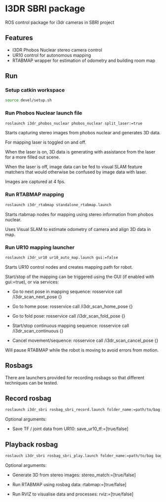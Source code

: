 # I3DR SBRI package

ROS control package for i3dr cameras in SBRI project

## Features

- I3DR Phobos Nuclear stereo camera control
- UR10 control for autonomous mapping
- RTABMAP wrapper for estimation of odometry and building room map

## Run

### Setup catkin workspace

```bash
source devel/setup.sh
```

### Run Phobos Nuclear launch file

```bash
roslaunch i3dr_phobos_nuclear phobos_nuclear split_laser:=true
```

Starts capturing stereo images from phobos nuclear and generates 3D data.

For mapping laser is toggled on and off.

When the laser is on, 3D data is generating with assistance from the laser for a more filled out scene.

When the laser is off, image data can be fed to visual SLAM feature matchers that would otherwise be confused by image data with laser.

Images are captured at 4 fps.

### Run RTABMAP mapping

```bash
roslaunch i3dr_rtabmap standalone_rtabmap.launch
```

Starts rtabmap nodes for mapping using stereo information from phobos nuclear.

Uses Visual SLAM to estimate odometry of camera and align 3D data in map.

### Run UR10 mapping launcher

```bash
roslaunch i3dr_ur10 ur10_auto_map.launch gui:=false
```

Starts UR10 control nodes and creates mapping path for robot.

Start/stop of the mapping can be triggered using the GUI (if enabled with gui:=true), or via services:

- Go to next pose in mapping sequence: rosservice call /i3dr_scan_next_pose {}

- Go to home pose: rosservice call /i3dr_scan_home_pose {}

- Go to fold pose: rosservice call /i3dr_scan_fold_pose {}

- Start/stop continuous mapping sequence: rosservice call /i3dr_scan_continuous {}

- Cancel movement/sequence: rosservice call /i3dr_scan_cancel_pose {}

Will pause RTABMAP while the robot is moving to avoid errors from motion.

## Rosbags

There are launchers provided for recording rosbags so that different techniques can be tested.

## Record rosbag

```bash
roslaunch i3dr_sbri rosbag_sbri_record.launch folder_name:=path/to/bag bag_name:=BAG_NAME.bag
```

Optional arguments:

- Save TF / joint data from UR10: save_ur10_tf:=[true/false]

## Playback rosbag

```bash
roslauch i3dr_sbri rosbag_sbri_play.launch folder_name:=path/to/bag bag_name:=BAG_NAME.bag
```

Optional arguments:

- Generate 3D from stereo images: stereo_match:=[true/false]

- Run RTABMAP using rosbag data: rtabmap:=[true/false]

- Run RVIZ to visualise data and processes: rviz:=[true/false]
